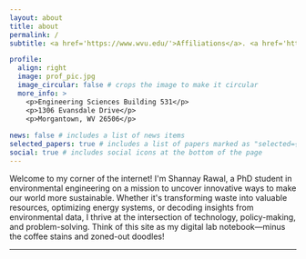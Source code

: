 ```yaml
---
layout: about
title: about
permalink: /
subtitle: <a href='https://www.wvu.edu/'>Affiliations</a>. <a href='https://www.statler.wvu.edu/about/driving-directions'>Address</a>.

profile:
  align: right
  image: prof_pic.jpg
  image_circular: false # crops the image to make it circular
  more_info: >
    <p>Engineering Sciences Building 531</p> 
    <p>1306 Evansdale Drive</p> 
    <p>Morgantown, WV 26506</p>
    
news: false # includes a list of news items
selected_papers: true # includes a list of papers marked as "selected={true}"
social: true # includes social icons at the bottom of the page
---
```


Welcome to my corner of the internet! I'm Shannay Rawal, a PhD student in environmental engineering on a mission to uncover innovative ways to make our world more sustainable. Whether it's transforming waste into valuable resources, optimizing energy systems, or decoding insights from environmental data, I thrive at the intersection of technology, policy-making, and problem-solving. Think of this site as my digital lab notebook—minus the coffee stains and zoned-out doodles!

---
<script data-goatcounter="https://shannayrawal.goatcounter.com/count"
        async src="//gc.zgo.at/count.js"></script>
